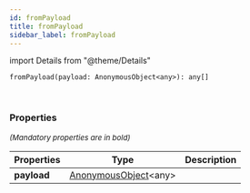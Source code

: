 ```yaml
---
id: fromPayload
title: fromPayload
sidebar_label: fromPayload
---
```


import Details from "@theme/Details"


```tsx
fromPayload(payload: AnonymousObject<any>): any[]
```
<br/>



### Properties

<font size="2"><i>(Mandatory properties are in bold)</i></font>

| Properties | Type | Description |
| --------- | ---- | ----------- |
| **payload** | [AnonymousObject](/framework-api/interfaces/AnonymousObject.md)<any\> |  |


